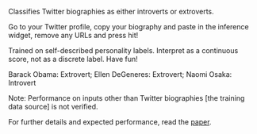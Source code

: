 Classifies Twitter biographies as either introverts or extroverts. 

Go to your Twitter profile, copy your biography and paste in the inference widget, remove any URLs and press hit!

Trained on self-described personality labels. Interpret as a continuous score, not as a discrete label. Have fun!

Barack Obama: Extrovert;   Ellen DeGeneres: Extrovert;  Naomi Osaka: Introvert

Note: Performance on inputs other than Twitter biographies [the training data source] is not verified.

For further details and expected performance, read the [paper](https://arxiv.org/abs/2109.06402).